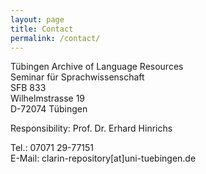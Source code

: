 ```yaml
---
layout: page
title: Contact
permalink: /contact/
---
```


Tübingen Archive of Language Resources<br/>
Seminar für Sprachwissenschaft<br/>
SFB 833<br/>
Wilhelmstrasse 19<br/>
D-72074 Tübingen<br/>

Responsibility: Prof. Dr. Erhard Hinrichs <br/>

Tel.: 07071 29-77151<br/>
E-Mail: clarin-repository[at]uni-tuebingen.de

 

